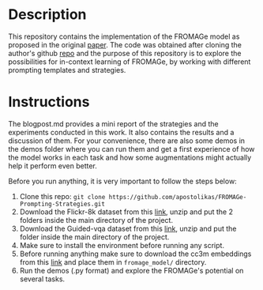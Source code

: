 # Description

This repository contains the implementation of the FROMAGe model as proposed in the original [paper](https://arxiv.org/pdf/2301.13823.pdf). The code was obtained after cloning the author's github [repo](https://github.com/kohjingyu/fromage) and the purpose of this repository is to explore the possibilities for in-context learning of FROMAGe, by working with different prompting templates and strategies. 

# Instructions

The blogpost.md provides a mini report of the strategies and the experiments conducted in this work. It also contains the results and a discussion of them. 
For your convenience, there are also some demos in the demos folder where you can run them and get a first experience of how the model works in each task and how some augmentations might actually help it perform even better.

Before you run anything, it is very important to follow the steps below:
1. Clone this repo:
`git clone https://github.com/apostolikas/FROMAGe-Prompting-Strategies.git `
2. Download the Flickr-8k dataset from this [link](https://drive.google.com/drive/folders/1wkQAqNnIPPijeKgyCUEDtWa56OFkugEY?usp=sharing), unzip and put the 2 folders inside the main directory of the project.
3. Download the Guided-vqa dataset from this [link](https://drive.google.com/drive/folders/1wkQAqNnIPPijeKgyCUEDtWa56OFkugEY?usp=sharing), unzip and put the folder inside the main directory of the project.
4. Make sure to install the environment before running any script.
5. Before running anything make sure to download the cc3m embeddings from this [link](https://drive.google.com/file/d/1wMojZNqEwApNlsCZVvSgQVtZLgbeLoKi/view) and place them in ` fromage_model/ ` directory.
6. Run the demos (.py format) and explore the FROMAGe's potential on several tasks.

